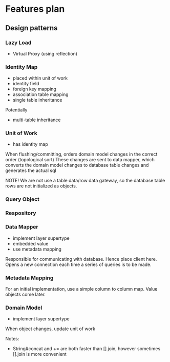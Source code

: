 # Features plan

## Design patterns

### Lazy Load

- Virtual Proxy (using reflection)

### Identity Map

- placed within unit of work
- identity field
- foreign key mapping
- association table mapping
- single table inheritance

Potentially
- multi-table inheritance

### Unit of Work

- has identity map

When flushing/committing, orders domain model changes in the correct order (topological sort)
These changes are sent to data mapper, which converts the domain model changes to database table changes and generates the actual sql 

NOTE! We are not use a table data/row data gateway, so the database table rows are not initialized as objects.

### Query Object

### Respository

### Data Mapper

- implement layer supertype
- embedded value
- use metadata mapping

Responsible for communicating with database. Hence place client here.
Opens a new connection each time a series of queries is to be made.

### Metadata Mapping

For an initial implementation, use a simple column to column map.
Value objects come later.

### Domain Model

- implement layer supertype

When object changes, update unit of work


Notes:
- String#concat and += are both faster than [].join, however sometimes [].join is more convenient